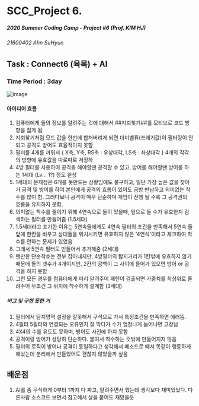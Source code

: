 # SCC_Project 6.
##### 2020 Summer Coding Camp - Project #6 (Prof. KIM HJ)
###### 21600402 Ahn SuHyun


## Task : Connect6 (육목) + AI
### Time Period : 3day



![image](https://user-images.githubusercontent.com/64300241/90040803-5d68a180-dd03-11ea-849c-e52e12e7aa6d.png)



#### 아이디어 흐름
1. 컴퓨터에게 돌의 정보를 알려주는 것에 대해서 ##지뢰찾기##를 모티브로 코드 방향을 잡게 됨 
2. 지뢰찾기처럼 모드 값을 한번에 합쳐버리게 되면 더미벨류(쓰레기값)이 필터링이 안되고 공격도 방어도 효율적이지 못함
3. 필터를 4개를 끼워서  { X축, Y축, RS축 : 우상대각, LS축 : 좌상대각 } 4개의 각각의 방향에 유효값을 따로따로 저장하 
4. 4방 필터를 사용하여 공격을 해야할땐 공격할 수 있고, 방어를 해야할땐 방어를 하는 1세대 (Lv... 1?) 정도 완성
5. 1세대의 문제점은 6개를 못만드는 상황임에도 불구하고, 일단 가장 높은 값을 찾아가 공격 및 방어를 하여 본인에게 공격의 흐름이 있어도 금방 반납하고 의미없는 착수를 많이 함. 그러다보니 공격이 매우 단순하며 게임이 진행 될 수록 그 공격권의 흐름을 유지하지 못함. 
6. 의미없는 착수를 줄이기 위해 4연속으로 돌이 있을때, 앞으로 둘 수가 유효한지 검색하는 필터를 만들어줌 (1.5세대)
7. 1.5세대라고 표기한 이유는 5연속돌에게도 4연속 필터의 조건을 만족해서 5연속 돌 앞에 한칸을 비우고 상대돌을 위치시키면 유효하지 않은 '4연석'이라고 체크하여 착수를 안하는 문제가 있었음 
8. 그래서 5연속 필터도 만들어서 추가해줌 (2세대)
9. 왠만한 단순착수는 전부 잡아내지만, 4방필터의 탐지거리가 1칸밖에 유효하지 않기 때문에 돌의 갯수가 4개이지만, 2칸의 공백이 그 사이에 들어가 있으면 방어 or 공격을 하지 못함
10. 그런 모든 경우를 컴퓨터에게 미리 알려주어 패턴이 검출되면 가중치를 최상위로 올려주어 무조건 그 위치에 착수하게 설계함 (3세대) 


##### 버그 및 구현 못한 거 
1. 필터에서 탐지영역 설정을 잘못해서 구석으로 가서 특정조건을 만족하면 에러뜸.
2. 4필터 5필터의 연결되는 오류인지 잘 막다가 수가 엄청나게 늘어나면 고장남 
3. 4X4의 수를 유도도 못하며, 방어도 사전에 하지 못함 
4. 공격이랑 방어가 상당히 단순하다. 붙여서 착수하는 것밖에 만들어지지 않음 
5. 필터의 로직이 방어나 공격이 동일하다고 생각해서 메소드로 떼서 똑같이 행동하게 해놨는데 분리해서 만들었어도 괜찮지 않았을까 싶음 


## 배운점 
1. AI를 좀 무식하게 0부터 1까지 다 짜고, 알려주면서 했는데 생각보다 재미있었다. 다른사람 소스코드 보면서 참고해서 살을 붙여도 재밌을듯 
